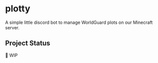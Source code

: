 # plotty

A simple little discord bot to manage WorldGuard plots on our Minecraft server.

## Project Status

🚧 WIP